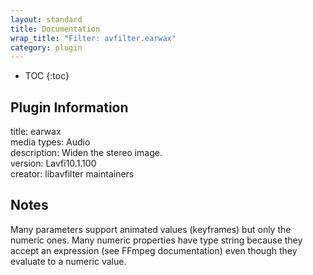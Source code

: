 ```yaml
---
layout: standard
title: Documentation
wrap_title: "Filter: avfilter.earwax"
category: plugin
---
```

* TOC
{:toc}

## Plugin Information

title: earwax  
media types:
Audio  
description: Widen the stereo image.  
version: Lavfi10.1.100  
creator: libavfilter maintainers  

## Notes

Many parameters support animated values (keyframes) but only the numeric ones. Many numeric properties have type string because they accept an expression (see FFmpeg documentation) even though they evaluate to a numeric value.
